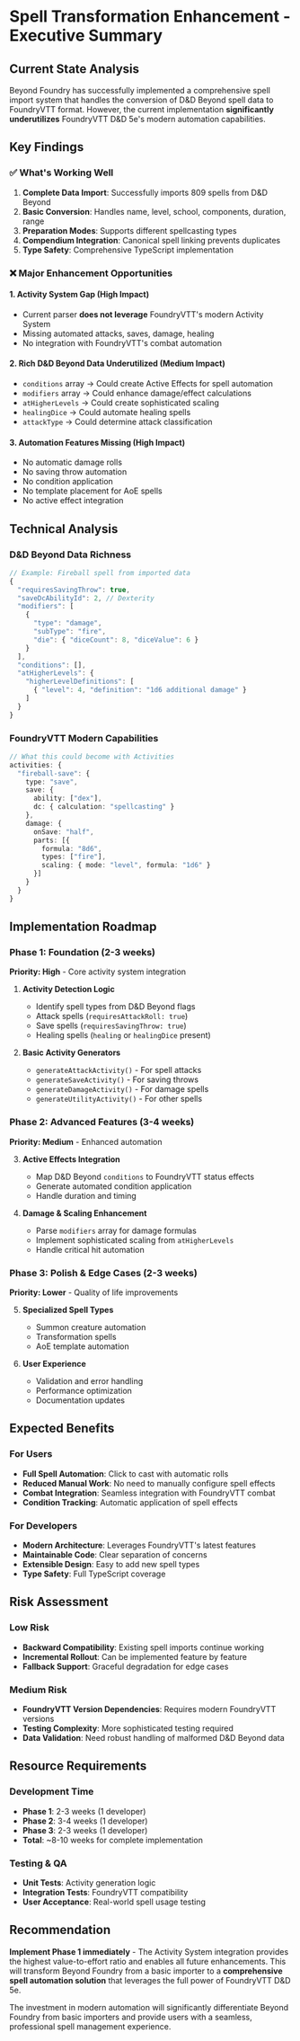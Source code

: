 # Spell Transformation Enhancement - Executive Summary

## Current State Analysis

Beyond Foundry has successfully implemented a comprehensive spell import system that handles the conversion of D&D Beyond spell data to FoundryVTT format. However, the current implementation **significantly underutilizes** FoundryVTT D&D 5e's modern automation capabilities.

## Key Findings

### ✅ What's Working Well
1. **Complete Data Import**: Successfully imports 809 spells from D&D Beyond
2. **Basic Conversion**: Handles name, level, school, components, duration, range
3. **Preparation Modes**: Supports different spellcasting types
4. **Compendium Integration**: Canonical spell linking prevents duplicates
5. **Type Safety**: Comprehensive TypeScript implementation

### ❌ Major Enhancement Opportunities

#### 1. **Activity System Gap** (High Impact)
- Current parser **does not leverage** FoundryVTT's modern Activity System
- Missing automated attacks, saves, damage, healing
- No integration with FoundryVTT's combat automation

#### 2. **Rich D&D Beyond Data Underutilized** (Medium Impact)
- `conditions` array → Could create Active Effects for spell automation
- `modifiers` array → Could enhance damage/effect calculations  
- `atHigherLevels` → Could create sophisticated scaling
- `healingDice` → Could automate healing spells
- `attackType` → Could determine attack classification

#### 3. **Automation Features Missing** (High Impact)
- No automatic damage rolls
- No saving throw automation
- No condition application
- No template placement for AoE spells
- No active effect integration

## Technical Analysis

### D&D Beyond Data Richness
```typescript
// Example: Fireball spell from imported data
{
  "requiresSavingThrow": true,
  "saveDcAbilityId": 2, // Dexterity
  "modifiers": [
    {
      "type": "damage",
      "subType": "fire",
      "die": { "diceCount": 8, "diceValue": 6 }
    }
  ],
  "conditions": [],
  "atHigherLevels": {
    "higherLevelDefinitions": [
      { "level": 4, "definition": "1d6 additional damage" }
    ]
  }
}
```

### FoundryVTT Modern Capabilities
```typescript
// What this could become with Activities
activities: {
  "fireball-save": {
    type: "save",
    save: {
      ability: ["dex"],
      dc: { calculation: "spellcasting" }
    },
    damage: {
      onSave: "half",
      parts: [{ 
        formula: "8d6", 
        types: ["fire"],
        scaling: { mode: "level", formula: "1d6" }
      }]
    }
  }
}
```

## Implementation Roadmap

### Phase 1: Foundation (2-3 weeks)
**Priority: High** - Core activity system integration

1. **Activity Detection Logic**
   - Identify spell types from D&D Beyond flags
   - Attack spells (`requiresAttackRoll: true`)
   - Save spells (`requiresSavingThrow: true`) 
   - Healing spells (`healing` or `healingDice` present)

2. **Basic Activity Generators**
   - `generateAttackActivity()` - For spell attacks
   - `generateSaveActivity()` - For saving throws
   - `generateDamageActivity()` - For damage spells
   - `generateUtilityActivity()` - For other spells

### Phase 2: Advanced Features (3-4 weeks)
**Priority: Medium** - Enhanced automation

3. **Active Effects Integration**
   - Map D&D Beyond `conditions` to FoundryVTT status effects
   - Generate automated condition application
   - Handle duration and timing

4. **Damage & Scaling Enhancement**
   - Parse `modifiers` array for damage formulas
   - Implement sophisticated scaling from `atHigherLevels`
   - Handle critical hit automation

### Phase 3: Polish & Edge Cases (2-3 weeks)
**Priority: Lower** - Quality of life improvements

5. **Specialized Spell Types**
   - Summon creature automation
   - Transformation spells
   - AoE template automation

6. **User Experience**
   - Validation and error handling
   - Performance optimization
   - Documentation updates

## Expected Benefits

### For Users
- **Full Spell Automation**: Click to cast with automatic rolls
- **Reduced Manual Work**: No need to manually configure spell effects
- **Combat Integration**: Seamless integration with FoundryVTT combat
- **Condition Tracking**: Automatic application of spell effects

### For Developers
- **Modern Architecture**: Leverages FoundryVTT's latest features
- **Maintainable Code**: Clear separation of concerns
- **Extensible Design**: Easy to add new spell types
- **Type Safety**: Full TypeScript coverage

## Risk Assessment

### Low Risk
- **Backward Compatibility**: Existing spell imports continue working
- **Incremental Rollout**: Can be implemented feature by feature
- **Fallback Support**: Graceful degradation for edge cases

### Medium Risk
- **FoundryVTT Version Dependencies**: Requires modern FoundryVTT versions
- **Testing Complexity**: More sophisticated testing required
- **Data Validation**: Need robust handling of malformed D&D Beyond data

## Resource Requirements

### Development Time
- **Phase 1**: 2-3 weeks (1 developer)
- **Phase 2**: 3-4 weeks (1 developer) 
- **Phase 3**: 2-3 weeks (1 developer)
- **Total**: ~8-10 weeks for complete implementation

### Testing & QA
- **Unit Tests**: Activity generation logic
- **Integration Tests**: FoundryVTT compatibility
- **User Acceptance**: Real-world spell usage testing

## Recommendation

**Implement Phase 1 immediately** - The Activity System integration provides the highest value-to-effort ratio and enables all future enhancements. This will transform Beyond Foundry from a basic importer to a **comprehensive spell automation solution** that leverages the full power of FoundryVTT D&D 5e.

The investment in modern automation will significantly differentiate Beyond Foundry from basic importers and provide users with a seamless, professional spell management experience.
